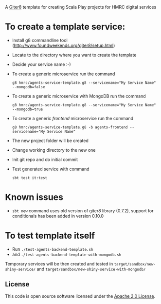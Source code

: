 A [Giter8](http://www.foundweekends.org/giter8/) template for creating Scala Play projects for HMRC digital services

To create a template service:
==

* Install g8 commandline tool (http://www.foundweekends.org/giter8/setup.html)
* Locate to the directory where you want to create the template
* Decide your service name :-)
* To create a generic microservice run the command

  `g8 hmrc/agents-service-template.g8 --servicename="My Service Name" --mongodb=false`
  
* To create a generic microservice with MongoDB run the command

  `g8 hmrc/agents-service-template.g8 --servicename="My Service Name" --mongodb=true`
  
* To create a generic *frontend* microservice run the command
  
   `g8 hmrc/agents-service-template.g8 -b agents-frontend --servicename="My Service Name"`
  
* The new project folder will be created
* Change working directory to the new one
* Init git repo and do initial commit
* Test generated service with command 

    `sbt test it:test`
    
Known issues
==

* `sbt new` command uses old version of giter8 library (0.7.2), support for conditionals has been added in version 0.10.0
  
To test template itself  
==

* Run `./test-agents-backend-template.sh` 
* and `./test-agents-backend-template-with-mongodb.sh`

Temporary services will be then created and tested in `target/sandbox/new-shiny-service/` and `target/sandbox/new-shiny-service-with-mongodb/`

## License

This code is open source software licensed under the [Apache 2.0 License]("http://www.apache.org/licenses/LICENSE-2.0.html").
